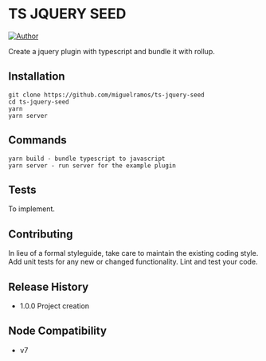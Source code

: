 TS JQUERY SEED
====

[![Author](https://img.shields.io/badge/author-miguelramos-blue.svg)](https://twitter.com/miguelonspring)

Create a jquery plugin with typescript and bundle it with rollup.

## Installation

    git clone https://github.com/miguelramos/ts-jquery-seed
    cd ts-jquery-seed
    yarn
    yarn server

## Commands

    yarn build - bundle typescript to javascript
    yarn server - run server for the example plugin

## Tests

To implement.

## Contributing

In lieu of a formal styleguide, take care to maintain the existing coding style.
Add unit tests for any new or changed functionality. Lint and test your code.

## Release History

* 1.0.0 Project creation

## Node Compatibility

* v7